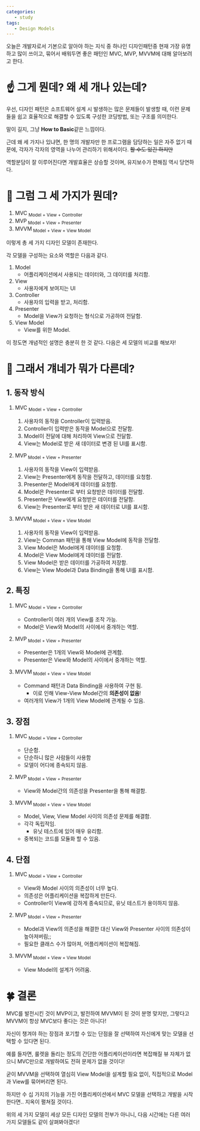 ```yaml
---
categories: 
   - study
tags:
   - Design Models
---
```

오늘은 개발자로서 기본으로 알아야 하는 지식 중 하나인 디자인패턴중 현재 가장 유명하고 많이 쓰이고, 묶어서 배워두면 좋은 패턴인 MVC, MVP, MVVM에 대해 알아보려고 한다.

# ☝ 그게 뭔데? 왜 세 개나 있는데?

우선, 디자인 패턴은 소프트웨어 설계 시 발생하는 많은 문제들이 발생할 때, 이런 문제들을 쉽고 효율적으로 해결할 수 있도록 구성한 코딩방법, 또는 구조를 의미한다.

말이 길지, 그냥 **How to Basic**같은 느낌이다.

근데 왜 세 가지나 있냐면,  한 명의 개발자만 한 프로그램을 담당하는 일은 자주 없기 때문에, 각자가 각자의 영역을 나누어 관리하기 위해서이다. ~~할 수도 있긴 하지만~~

역할분담이 잘 이루어진다면 개발효율은 상승할 것이며, 유지보수가 편해짐 역시 당연하다.

# 🤞 그럼 그 세 가지가 뭔데?

 1. MVC <sub> Model + View + Controller</sub>
 2. MVP<sub> Model + View + Presenter</sub>
 3. MVVM<sub> Model + View + View Model</sub>

이렇게 총 세 가지 디자인 모델이 존재한다.

각 모델을 구성하는 요소와 역할은 다음과 같다.

 1. Model
	 - 어플리케이션에서 사용되는 데이터와, 그 데이터를 처리함.
 2. View
	- 사용자에게 보여지는 UI
 3. Controller
	- 사용자의 입력을 받고, 처리함.
 4. Presenter
	 - Model을 View가 요청하는 형식으로 가공하여 전달함.
 5. View Model
	 - View를 위한 Model.

이 정도면 개념적인 설명은 충분히 한 것 같다.
다음은 세 모델의 비교를 해보자!


# 🤟 그래서 걔네가 뭐가 다른데?

## 1. 동작 방식
 1. MVC <sub> Model + View + Controller</sub>
	 1. 사용자의 동작을 Controller이 입력받음.
	 2. Controller이 입력받은 동작을 Model으로 전달함.
	 3. Model이 전달에 대해 처리하여 View으로 전달함.
	 4. View는 Model로 받은 새 데이터로 변경 된 UI를 표시함.

 2. MVP<sub> Model + View + Presenter</sub>
	 1. 사용자의 동작을 View이 입력받음.
	 2. View는 Presenter에게 동작을 전달하고, 데이터를 요청함.
	 3. Presenter은 Model에게 데이터를 요청함.
	 4. Model은 Presenter로 부터 요청받은 데이터를 전달함.
	 5. Presenter은 View에게 요청받은 데이터를 전달함.
	 6. View는 Presenter로 부터 받은 새 데이터로 UI를 표시함.

 3. MVVM<sub> Model + View + View Model</sub>
 
	 1. 사용자의 동작을 View이 입력받음.
	 2. View는 Comman 패턴을 통해 View Model에 동작을 전달함.
	 3. View Model은 Model에게 데이터를 요청함.
	 4. Model은 View Model에게 데이터를 전달함.
	 5. View Model은 받은 데이터를 가공하여 저장함.
	 6. View는 View Model과 Data Binding을 통해 UI를 표시함.

## 2. 특징

 1. MVC <sub> Model + View + Controller</sub>
	 - Controller이 여러 개의 View를 조작 가능.
	 - Model은 View와 Model의 사이에서 중개하는 역할.

 2. MVP<sub> Model + View + Presenter</sub>
	 - Presenter은 1개의 View와 Model에 관계함.
	 - Presenter은 View와 Model의 사이에서 중개하는 역할.

 4. MVVM<sub> Model + View + View Model</sub>
	 - Command 패턴과 Data Binding을 사용하여 구현 됨.
		 - 이로 인해 View-View Model간의 **의존성이 없음**!
	 - 여러개의 View가 1개의 View Model에 관계될 수 있음.

## 3. 장점

 1. MVC <sub> Model + View + Controller</sub>
	 - 단순함.
	 - 단순하니 많은 사람들이 사용함
	 - 모델이 어디에 종속되지 않음.

 2. MVP<sub> Model + View + Presenter</sub>
	 -  View와 Model간의 의존성을 Presenter을 통해 해결함.

 3. MVVM<sub> Model + View + View Model</sub>
	- Model, View, View Model 사이의 의존성 문제를 해결함.
	- 각각 독립적임.
		- 유닛 테스트에 있어 매우 유리함.
	- 중복되는 코드를 모듈화 할 수 있음.

## 4. 단점

 1. MVC <sub> Model + View + Controller</sub>
	 - View와 Model 사이의 의존성이 너무 높다.
	 - 의존성은 어플리케이션을 복잡하게 만든다.
	 - Controller이 View에 강하게 종속되므로, 유닛 테스트가 용이하지 않음.

 2. MVP<sub> Model + View + Presenter</sub>
	 - Model과 View의 의존성을 해결한 대신 View와 Presenter 사이의 의존성이 높아져버림;;
	 - 필요한 클래스 수가 많아져, 어플리케이션이 복잡해짐.

 3. MVVM<sub> Model + View + View Model</sub>
	- View Model의 설계가 어려움.


# 🍀 결론

MVC를 발전시킨 것이 MVP이고, 발전하여 MVVM이 된 것이 분명 맞지만, 그렇다고 MVVM이 항상 MVC보다 좋다는 것은 아니다!

자신이 챙겨야 하는 장점과 포기할 수 있는 단점을 잘 선택하여 자신에게 맞는 모델을 선택할 수 있다면 된다.

예를 들자면, 룰렛을 돌리는 정도의 간단한 어플리케이션이라면 복잡해질 뷰 자체가 없으니  MVC만으로 개발하여도 전혀 문제가 없을 것이다! 

굳이 MVVM을 선택하여 열심히 View Model을 설계할 필요 없이, 직접적으로 Model과 View를 묶어버리면 된다.

하지만 수 십 가지의 기능을 가진 어플리케이션에서 MVC 모델을 선택하고 개발을 시작한다면.. 지옥이 펼쳐질 것이다.

위의 세 가지 모델이 세상 모든 디자인 모델의 전부가 아니니, 다음 시간에는 다른 여러가지 모델들도 같이 살펴봐야겠다! 


